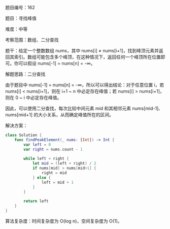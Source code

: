 题目编号：162

题目：寻找峰值

难度：中等

考察范围：数组、二分查找

题干：给定一个整数数组 nums，其中 nums[i] ≠ nums[i+1]，找到峰顶元素并返回其索引。数组可能包含多个峰顶，在这种情况下，返回任何一个峰顶所在位置即可。你可以假设 nums[-1] = nums[n] = -∞。

解题思路：二分查找

由于题目中 nums[-1] = nums[n] = -∞，所以可以得出结论：对于任意位置 i，若 nums[i] < nums[i+1]，则在 i+1 ~ n 中必定存在峰值；若 nums[i] > nums[i+1]，则在 0 ~ i 中必定存在峰值。

因此，可以使用二分查找，每次比较中间元素 mid 和其相邻元素 nums[mid-1]、nums[mid+1] 的大小关系，从而确定峰值所在的区间。

解决方案：

```swift
class Solution {
    func findPeakElement(_ nums: [Int]) -> Int {
        var left = 0
        var right = nums.count - 1
        
        while left < right {
            let mid = (left + right) / 2
            if nums[mid] > nums[mid+1] {
                right = mid
            } else {
                left = mid + 1
            }
        }
        
        return left
    }
}
```

算法复杂度：时间复杂度为 O(log n)，空间复杂度为 O(1)。